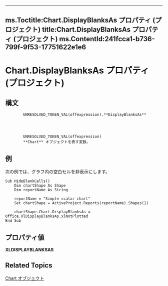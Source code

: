 
---
ms.Toctitle:Chart.DisplayBlanksAs プロパティ (プロジェクト)
title:Chart.DisplayBlanksAs プロパティ (プロジェクト)
ms.ContentId:241fcca1-b736-799f-9f53-17751622e1e6
---
# Chart.DisplayBlanksAs プロパティ (プロジェクト)





## 構文

            UNRESOLVED_TOKEN_VAL(offexpression).**DisplayBlanksAs**




            UNRESOLVED_TOKEN_VAL(offexpression)
            **Chart** オブジェクトを表す変数。



## 例
次の例では、グラフ内の空白セルを非表示にします。

```vba
Sub HideBlankCells()
    Dim chartShape As Shape
    Dim reportName As String
    
    reportName = "Simple scalar chart"
    Set chartShape = ActiveProject.Reports(reportName).Shapes(1)
    
    chartShape.Chart.DisplayBlanksAs = Office.XlDisplayBlanksAs.xlNotPlotted
End Sub
```




## プロパティ値
**XLDISPLAYBLANKSAS**



## Related Topics

[Chart オブジェクト](810d4ec1-69d2-c432-b9da-57042b783b85.md)




